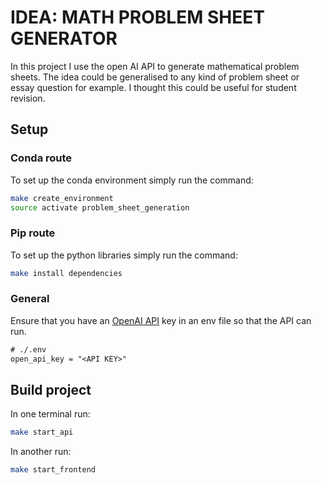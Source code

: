 # IDEA: MATH PROBLEM SHEET GENERATOR

In this project I use the open AI API to generate mathematical problem sheets. The idea could be generalised to any kind of problem sheet or essay question for example. I thought this could be useful for student revision.

## Setup

### Conda route

To set up the conda environment simply run the command:

```sh
make create_environment
source activate problem_sheet_generation
```

### Pip route

To set up the python libraries simply run the command:

```sh
make install dependencies
```

### General

Ensure that you have an [OpenAI API](https://platform.openai.com/account/api-keys) key in an env file so that the API can run.

```txt
# ./.env
open_api_key = "<API KEY>"
```


## Build project

In one terminal run:

```sh
make start_api
```

In another run:

```sh
make start_frontend
```